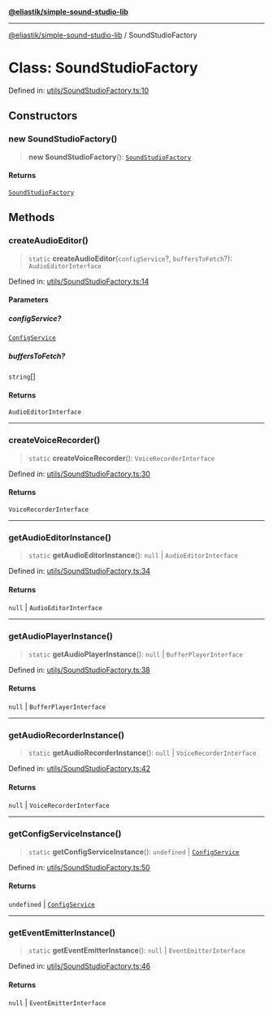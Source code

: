 [**@eliastik/simple-sound-studio-lib**](../README.md)

***

[@eliastik/simple-sound-studio-lib](../globals.md) / SoundStudioFactory

# Class: SoundStudioFactory

Defined in: [utils/SoundStudioFactory.ts:10](https://github.com/Eliastik/simple-sound-studio-lib/blob/b65a8fd23e374795fe23a2588430ae96578f8619/lib/utils/SoundStudioFactory.ts#L10)

## Constructors

### new SoundStudioFactory()

> **new SoundStudioFactory**(): [`SoundStudioFactory`](SoundStudioFactory.md)

#### Returns

[`SoundStudioFactory`](SoundStudioFactory.md)

## Methods

### createAudioEditor()

> `static` **createAudioEditor**(`configService`?, `buffersToFetch`?): `AudioEditorInterface`

Defined in: [utils/SoundStudioFactory.ts:14](https://github.com/Eliastik/simple-sound-studio-lib/blob/b65a8fd23e374795fe23a2588430ae96578f8619/lib/utils/SoundStudioFactory.ts#L14)

#### Parameters

##### configService?

[`ConfigService`](../interfaces/ConfigService.md)

##### buffersToFetch?

`string`[]

#### Returns

`AudioEditorInterface`

***

### createVoiceRecorder()

> `static` **createVoiceRecorder**(): `VoiceRecorderInterface`

Defined in: [utils/SoundStudioFactory.ts:30](https://github.com/Eliastik/simple-sound-studio-lib/blob/b65a8fd23e374795fe23a2588430ae96578f8619/lib/utils/SoundStudioFactory.ts#L30)

#### Returns

`VoiceRecorderInterface`

***

### getAudioEditorInstance()

> `static` **getAudioEditorInstance**(): `null` \| `AudioEditorInterface`

Defined in: [utils/SoundStudioFactory.ts:34](https://github.com/Eliastik/simple-sound-studio-lib/blob/b65a8fd23e374795fe23a2588430ae96578f8619/lib/utils/SoundStudioFactory.ts#L34)

#### Returns

`null` \| `AudioEditorInterface`

***

### getAudioPlayerInstance()

> `static` **getAudioPlayerInstance**(): `null` \| `BufferPlayerInterface`

Defined in: [utils/SoundStudioFactory.ts:38](https://github.com/Eliastik/simple-sound-studio-lib/blob/b65a8fd23e374795fe23a2588430ae96578f8619/lib/utils/SoundStudioFactory.ts#L38)

#### Returns

`null` \| `BufferPlayerInterface`

***

### getAudioRecorderInstance()

> `static` **getAudioRecorderInstance**(): `null` \| `VoiceRecorderInterface`

Defined in: [utils/SoundStudioFactory.ts:42](https://github.com/Eliastik/simple-sound-studio-lib/blob/b65a8fd23e374795fe23a2588430ae96578f8619/lib/utils/SoundStudioFactory.ts#L42)

#### Returns

`null` \| `VoiceRecorderInterface`

***

### getConfigServiceInstance()

> `static` **getConfigServiceInstance**(): `undefined` \| [`ConfigService`](../interfaces/ConfigService.md)

Defined in: [utils/SoundStudioFactory.ts:50](https://github.com/Eliastik/simple-sound-studio-lib/blob/b65a8fd23e374795fe23a2588430ae96578f8619/lib/utils/SoundStudioFactory.ts#L50)

#### Returns

`undefined` \| [`ConfigService`](../interfaces/ConfigService.md)

***

### getEventEmitterInstance()

> `static` **getEventEmitterInstance**(): `null` \| `EventEmitterInterface`

Defined in: [utils/SoundStudioFactory.ts:46](https://github.com/Eliastik/simple-sound-studio-lib/blob/b65a8fd23e374795fe23a2588430ae96578f8619/lib/utils/SoundStudioFactory.ts#L46)

#### Returns

`null` \| `EventEmitterInterface`

